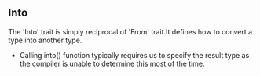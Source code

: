 ## Into

The 'Into' trait is simply reciprocal of 'From' trait.It defines how to convert a type into another type.

- Calling into() function typically requires us to specify the result type as the compiler is unable to determine this
  most of the time.